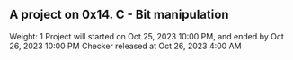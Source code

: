 ## A project on 0x14. C - Bit manipulation

 Weight: 1
 Project will started on Oct 25, 2023 10:00 PM, and  ended by Oct 26, 2023 10:00 PM
 Checker released at Oct 26, 2023 4:00 AM

